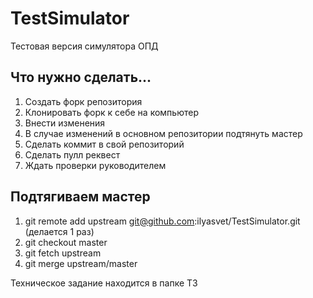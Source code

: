 # TestSimulator
Тестовая версия симулятора ОПД

## Что нужно сделать...
1. Создать форк репозитория
2. Клонировать форк к себе на компьютер
3. Внести изменения
4. В случае изменений в основном репозитории подтянуть мастер
5. Сделать коммит в свой репозиторий
6. Сделать пулл реквест
7. Ждать проверки руководителем

## Подтягиваем мастер
1. git remote add upstream git@github.com:ilyasvet/TestSimulator.git (делается 1 раз)
2. git checkout master
3. git fetch upstream
4. git merge upstream/master

Техническое задание находится в папке TЗ

